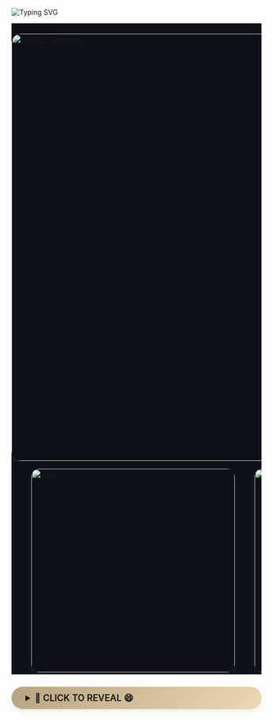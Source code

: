 ![Typing SVG](https://readme-typing-svg.herokuapp.com?color=%23B8A47E&bg=%23121212&center=true&vCenter=true&width=900&lines=Hi+there+👋,+I+am+Zhongwei+Chen.;🎉+Welcome+to+My+Github!;🤖+I'm+interested+in+Multi-modal+and+Cross-view+learning!;💬+Feel+free+to+ask+me+any+questions!)

<!-- 🔰 包裹一层背景遮罩，让 table 边框隐形 + 紧凑间距 -->
<div align="center" style="background-color: #0d1117; padding: 4px 0;">

  <!-- 🧠 Summary 卡片 -->
  <table align="center" style="border-collapse: collapse; border-spacing: 0; margin-bottom: 15px;">
    <tr>
      <td style="padding: 0;">
        <img src="https://github-profile-summary-cards.vercel.app/api/cards/profile-details?username=ISChenawei&theme=github_dark&text_color=B8A47E"
             alt="GitHub Summary"
             style="border-radius: 20px;
                    box-shadow: 0 6px 16px rgba(184,164,126,0.15);
                    width: 860px;" />
      </td>
    </tr>
  </table>

  <!-- 📊 Stats + Productive Time -->
  <table align="center" style="border-collapse: separate; border-spacing: 40px 0; margin: 0 auto;">
    <tr>
      <td style="padding: 0;">
        <img src="https://github-profile-summary-cards.vercel.app/api/cards/stats?username=ISChenawei&theme=github_dark&text_color=B8A47E"
             alt="Stats"
             style="border-radius: 16px;
                    box-shadow: 0 4px 12px rgba(184,164,126,0.12);
                    width: 410px;" />
      </td>
      <td style="padding: 0;">
        <img src="https://github-profile-summary-cards.vercel.app/api/cards/productive-time?username=ISChenawei&theme=github_dark&text_color=B8A47E"
             alt="Productive Time"
             style="border-radius: 16px;
                    box-shadow: 0 4px 12px rgba(184,164,126,0.12);
                    width: 410px;" />
      </td>
    </tr>
  </table>

</div>





  <!-- 🐱 金色惊喜按钮 -->
  <details>
    <summary style="background: linear-gradient(135deg, #B8A47E, #EBD9B4);
                    color: #121212;
                    padding: 12px 28px;
                    border-radius: 30px;
                    cursor: pointer;
                    font-size: 18px;
                    font-weight: 600;
                    box-shadow: 0 4px 12px rgba(184,164,126,0.2);
                    transition: all 0.3s ease;
                    margin: 25px 0;">
      🚀 CLICK TO REVEAL 😄
    </summary>
    <div style="margin-top: 20px;">
      <div style="background: #F9F9F9; border-radius: 18px; padding: 25px; box-shadow: 0 6px 20px rgba(184,164,126,0.12);">
        <img src="https://github.com/ISChenawei/ISChenawei/blob/master/cat.gif" 
             alt="Coding Cat" 
             style="border-radius: 15px; 
                    box-shadow: 0 6px 12px rgba(184,164,126,0.1);
                    border: 2px solid rgba(184,164,126,0.15);
                    width: 350px;" />
      </div>
    </div>
  </details>
</div>






